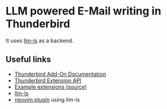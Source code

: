 # LLM powered E-Mail writing in Thunderbird

It uses [llm-ls](https://github.com/huggingface/llm-ls) as a backend.


## Useful links

* [Thunderbird Add-On Documentation](https://developer.thunderbird.net/add-ons/about-add-ons)
* [Thunderbird Extension API](https://webextension-api.thunderbird.net/en/stable/)
* [Example extensions (source)](https://github.com/thunderbird/sample-extensions)
* [llm-ls](https://github.com/huggingface/llm-ls)
* [neovim plugin](https://github.com/huggingface/llm.nvim) using llm-ls
